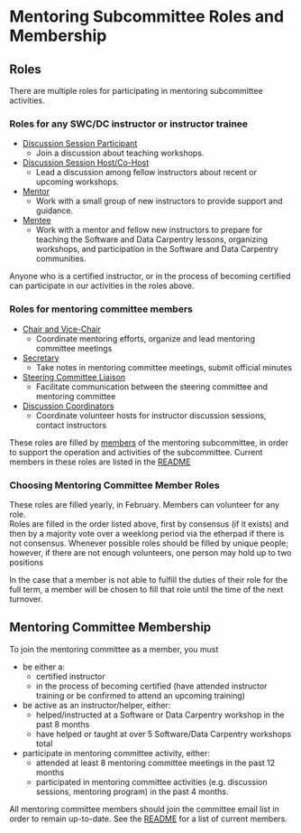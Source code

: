 # Mentoring Subcommittee Roles and Membership

## Roles

There are multiple roles for participating in mentoring subcommittee activities.  

### Roles for any SWC/DC instructor or instructor trainee

* [Discussion Session Participant](./)
	- Join a discussion about teaching workshops.  
* [Discussion Session Host/Co-Host](roles/discussion-hosts.md)
	- Lead a discussion among fellow instructors about recent or upcoming workshops. 
* [Mentor](roles/mentors.md)
	- Work with a small group of new instructors to provide support and guidance.
* [Mentee](roles/mentees.md)
	- Work with a mentor and fellow new instructors to prepare for teaching the 
	Software and Data Carpentry lessons, organizing workshops, and participation in the 
	Software and Data Carpentry communities.  

Anyone who is a certified instructor, or in the process of becoming certified 
can participate in our activities in the roles above. 

### Roles for mentoring committee members

* [Chair and Vice-Chair](roles/chair-and-vice.md)
	- Coordinate mentoring efforts, organize and lead mentoring committee meetings
* [Secretary](roles/secretary.md)
	- Take notes in mentoring committee meetings, submit official minutes
* [Steering Committee Liaison](roles/liaison.md)
	- Facilitate communication between the steering committee and mentoring committee
* [Discussion Coordinators](roles/discussion-coordinators.md)
	- Coordinate volunteer hosts for instructor discussion sessions, contact instructors

These roles are filled by [members](#mentoring-committee-membership) of the 
mentoring subcommittee, in order to support 
the operation and activities of the subcommittee.  Current 
members in these roles are listed in the [README](README.md)

### Choosing Mentoring Committee Member Roles

These roles are filled yearly, in February.  Members can volunteer for any role.  
Roles are filled in the order listed above, first by consensus (if it exists) and 
then by a majority vote over a weeklong period via the etherpad if there is not 
consensus.  Whenever possible roles should
 be filled by unique people; however, if there are not enough volunteers, 
 one person may hold up to two positions

In the case that a member is not able to fulfill the duties of their role for the 
full term, a member will be chosen to fill that role until the time of the next 
turnover.  

## Mentoring Committee Membership

To join the mentoring committee as a member, you must 

- be either a: 
	- certified instructor
	- in the process of becoming certified (have attended instructor training or be confirmed to attend an upcoming training)
- be active as an instructor/helper, either: 
	- helped/instructed at a Software or Data Carpentry workshop in the past 8 months
	- have helped or taught at over 5 Software/Data Carpentry workshops total
- participate in mentoring committee activity, either: 
	- attended at least 8 mentoring committee meetings in the past 12 months
	- participated in mentoring committee activities (e.g. discussion sessions, mentoring program) in the past 
4 months.  

All mentoring committee members should join the committee email list in order 
to remain up-to-date.  See the [README](README.md) for a list of current members.  